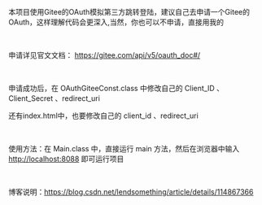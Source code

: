 本项目使用Gitee的OAuth模拟第三方跳转登陆，建议自己去申请一个Gitee的OAuth，这样理解代码会更深入,当然，你也可以不申请，直接用我的

<br>

申请详见官文文档：
<a href="https://gitee.com/api/v5/oauth_doc#/">https://gitee.com/api/v5/oauth_doc#/

<br>

申请成功后，在 OAuthGiteeConst.class 中修改自己的 Client_ID 、Client_Secret 、redirect_uri

还有index.html中，也要修改自己的 client_id 、redirect_uri

<br>

使用方法：在 Main.class 中，直接运行 main 方法，然后在浏览器中输入 <a href="http://localhost:8088">http://localhost:8088</a> 即可运行项目

<br>

博客说明：<a href="https://blog.csdn.net/lendsomething/article/details/114867366">https://blog.csdn.net/lendsomething/article/details/114867366</a>